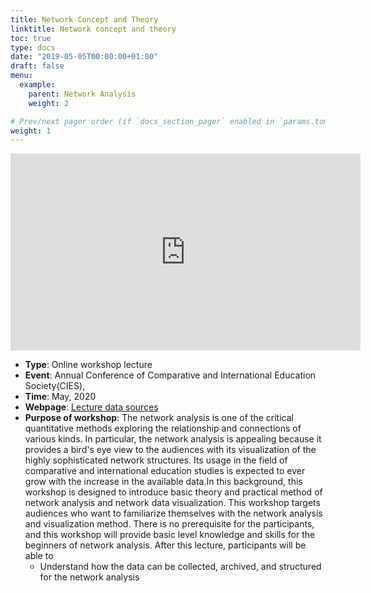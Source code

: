 ```yaml
---
title: Network Concept and Theory
linktitle: Network concept and theory
toc: true
type: docs
date: "2019-05-05T00:00:00+01:00"
draft: false
menu:
  example:
    parent: Network Analysis
    weight: 2

# Prev/next pager order (if `docs_section_pager` enabled in `params.toml`)
weight: 1
---
```



<iframe width="560" height="315" src="https://www.youtube.com/embed/o5-o1EPSWZg" frameborder="0" allow="accelerometer; autoplay; clipboard-write; encrypted-media; gyroscope; picture-in-picture" allowfullscreen></iframe>

  - **Type**: Online workshop lecture
  - **Event**: Annual Conference of Comparative and International Education Society(CIES), 
  - **Time**: May, 2020
  - **Webpage**: [Lecture data sources](https://github.com/Arizonagong/vCIES2020_Network-Analysis)
  - **Purpose of workshop**: The network analysis is one of the critical quantitative methods exploring the relationship and connections of various kinds. In particular, the network analysis is appealing because it provides a bird's eye view to the audiences with its visualization of the highly sophisticated network structures. Its usage in the field of comparative and international education studies is expected to ever grow with the increase in the available data.In this background, this workshop is designed to introduce basic theory and practical method of network analysis and network data visualization. This workshop targets audiences who want to familiarize themselves with the network analysis and visualization method. There is no prerequisite for the participants, and this workshop will provide basic level knowledge and skills for the beginners of network analysis. After this lecture, participants will be able to
      - Understand how the data can be collected, archived, and structured for the network analysis
  
  
